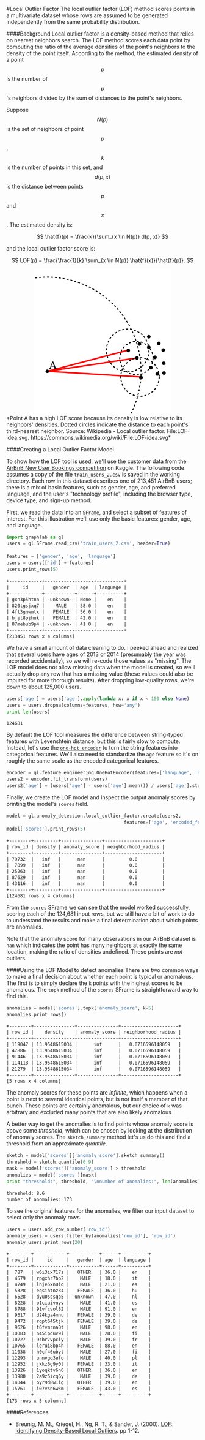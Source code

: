<script src="../turi/js/recview.js"></script>
#Local Outlier Factor
The local outlier factor (LOF) method scores points in a multivariate dataset whose rows are assumed to be generated independently from the same probability
distribution.

####Background
Local outlier factor is a density-based method that relies on nearest neighbors search. The LOF method scores each data point by computing the ratio of the average densities of the point's neighbors to the density of the point itself. According to the method, the estimated density of a point $$p$$ is the number of $$p$$'s neighbors divided by the sum of distances to the point's neighbors.

Suppose $$N(p)$$ is the set of neighbors of point $$p$$, $$k$$ is the number of points in this set, and $$d(p, x)$$ is the distance between points $$p$$ and $$x$$. The estimated density is:

$$
    \hat{f}(p) = \frac{k}{\sum_{x \in N(p)} d(p, x)}
$$

and the local outlier factor score is:

$$
    LOF(p) = \frac{\frac{1}{k} \sum_{x \in N(p)} \hat{f}(x)}{\hat{f}(p)}.
$$

<center>
<img src="images/lof_intuition.png" alt="LOF-intuition" style="width: 360px;"/>
</center>
*Point A has a high LOF score because its density is low relative to its
neighbors' densities. Dotted circles indicate the distance to each point's
third-nearest neighbor. Source: Wikipedia - Local outlier factor.
File:LOF-idea.svg. https://commons.wikimedia.org/wiki/File:LOF-idea.svg*

####Creating a Local Outlier Factor Model

To show how the LOF tool is used, we'll use the customer data from the [AirBnB New User Bookings competition](https://www.kaggle.com/c/airbnb-recruiting-new-user-bookings) on Kaggle. The following code assumes a copy of the file `train_users_2.csv` is saved in the working directory. Each row in this dataset describes one of 213,451 AirBnB users; there is a mix of basic features, such as gender, age, and preferred language, and the user's "technology profile", including the browser type, device type, and sign-up method.

First, we read the data into an [`SFrame`](https://turi.com/products/create/docs/generated/graphlab.SFrame.html), and select a subset of features of interest. For this illustration we'll use only the basic features: gender, age, and language.

```python
import graphlab as gl
users = gl.SFrame.read_csv('train_users_2.csv', header=True)

features = ['gender', 'age', 'language']
users = users[['id'] + features]
users.print_rows(5)
```
```no-highlight
+------------+-----------+------+----------+
|     id     |   gender  | age  | language |
+------------+-----------+------+----------+
| gxn3p5htnn | -unknown- | None |    en    |
| 820tgsjxq7 |    MALE   | 38.0 |    en    |
| 4ft3gnwmtx |   FEMALE  | 56.0 |    en    |
| bjjt8pjhuk |   FEMALE  | 42.0 |    en    |
| 87mebub9p4 | -unknown- | 41.0 |    en    |
+------------+-----------+------+----------+
[213451 rows x 4 columns]
```

We have a small amount of data cleaning to do. I peeked ahead and realized that several users have ages of 2013 or 2014 (presumably the year was recorded accidentally), so we will re-code those values as "missing". The LOF model does not allow missing data when the model is created, so we'll actually drop any row that has a missing value (these values could also be imputed for more thorough results). After dropping low-quality rows, we're down to about 125,000 users.

```python
users['age'] = users['age'].apply(lambda x: x if x < 150 else None)
users = users.dropna(columns=features, how='any')
print len(users)
```
```no-highlight
124681
```

By default the LOF tool measures the difference between string-typed features with Levenshtein distance, but this is fairly slow to compute. Instead, let's use the [`one-hot encoder`](https://turi.com/products/create/docs/generated/graphlab.toolkits.feature_engineering.OneHotEncoder.html) to turn the string features into categorical features. We'll also need to standardize the `age` feature so it's on roughly the same scale as the encoded categorical features.

```python
encoder = gl.feature_engineering.OneHotEncoder(features=['language', 'gender'])
users2 = encoder.fit_transform(users)
users2['age'] = (users['age'] - users['age'].mean()) / users['age'].std()
```

Finally, we create the LOF model and inspect the output anomaly scores by printing the model's `scores` field.

```python
model = gl.anomaly_detection.local_outlier_factor.create(users2,
                                           features=['age', 'encoded_features'])
model['scores'].print_rows(5)
```
```no-highlight
+--------+---------+---------------+---------------------+
| row_id | density | anomaly_score | neighborhood_radius |
+--------+---------+---------------+---------------------+
| 79732  |   inf   |      nan      |         0.0         |
|  7899  |   inf   |      nan      |         0.0         |
| 25263  |   inf   |      nan      |         0.0         |
| 87629  |   inf   |      nan      |         0.0         |
| 43116  |   inf   |      nan      |         0.0         |
+--------+---------+---------------+---------------------+
[124681 rows x 4 columns]
```

From the `scores` SFrame we can see that the model worked successfully, scoring each of the 124,681 input rows, but we still have a bit of work to do to understand the results and make a final determination about which points are anomalies.

Note that the anomaly score for many observations in our AirBnB dataset is `nan` which indicates the point has many neighbors at exactly the same location, making the ratio of densities undefined. These points are *not* outliers.

####Using the LOF Model to detect anomalies
There are two common ways to make a final decision about whether each point is typical or anomalous. The first is to simply declare the `k` points with the highest scores to be anomalous. The `topk` method of the `scores` SFrame is straightforward way to find this.

```python
anomalies = model['scores'].topk('anomaly_score', k=5)
anomalies.print_rows()
```
```no-highlight
+--------+---------------+---------------+---------------------+
| row_id |    density    | anomaly_score | neighborhood_radius |
+--------+---------------+---------------+---------------------+
| 119047 | 13.9548615034 |      inf      |   0.0716596148059   |
| 47886  | 13.9548615034 |      inf      |   0.0716596148059   |
| 91446  | 13.9548615034 |      inf      |   0.0716596148059   |
| 114118 | 13.9548615034 |      inf      |   0.0716596148059   |
| 21279  | 13.9548615034 |      inf      |   0.0716596148059   |
+--------+---------------+---------------+---------------------+
[5 rows x 4 columns]
```

The anomaly scores for these points are *infinite*, which happens when a point is next to several identical points, but is not itself a member of that bunch. These points are certainly anomalous, but our choice of `k` was arbitrary and excluded many points that are also likely anomalous.

A better way to get the anomalies is to find points whose anomaly score is above some *threshold*, which can be chosen by looking at the distribution of anomaly scores. The `sketch_summary` method let's us do this and find a threshold from an approximate *quantile*.

```python
sketch = model['scores']['anomaly_score'].sketch_summary()
threshold = sketch.quantile(0.9)
mask = model['scores']['anomaly_score'] > threshold
anomalies = model['scores'][mask]
print "threshold:", threshold, "\nnumber of anomalies:", len(anomalies)
```
```no-highlight
threshold: 8.6
number of anomalies: 173
```

To see the original features for the anomalies, we filter our input dataset to select only the anomaly rows.

```python
users = users.add_row_number('row_id')
anomaly_users = users.filter_by(anomalies['row_id'], 'row_id')
anomaly_users.print_rows(20)
```
```no-highlight
+--------+------------+-----------+------+----------+
| row_id |     id     |   gender  | age  | language |
+--------+------------+-----------+------+----------+
|  787   | w6i3ix717s |   OTHER   | 36.0 |    en    |
|  4579  | rpgxhr7bp2 |    MALE   | 18.0 |    it    |
|  4749  | lnje5xn0iq |    MALE   | 21.0 |    es    |
|  5328  | eqsihtnz34 |   FEMALE  | 36.0 |    hu    |
|  6528  | dyu0sssqo5 | -unknown- | 47.0 |    nl    |
|  8228  | o1ciaivnyv |    MALE   | 41.0 |    es    |
|  8788  | 91vfcvol82 |    MALE   | 91.0 |    en    |
|  9317  | d24kga4mhu |   FEMALE  | 39.0 |    de    |
|  9472  | rqpt645tjk |   FEMALE  | 39.0 |    de    |
|  9626  | t6fvmrna0t |    MALE   | 98.0 |    en    |
| 10083  | n45ipduv9i |    MALE   | 28.0 |    fi    |
| 10727  | 9zhr7vpciy |    MALE   | 39.0 |    fr    |
| 10765  | lerui8bp4h |   FEMALE  | 88.0 |    en    |
| 11038  | h0cf46ubyt |    MALE   | 27.0 |    fi    |
| 12293  | unnvgq3efo |    MALE   | 40.0 |    pl    |
| 12952  | jkkz6g9y0l |   FEMALE  | 33.0 |    it    |
| 13926  | 1yoqktv6n6 |   OTHER   | 36.0 |    en    |
| 13980  | 2a9z5icq6y |    MALE   | 39.0 |    de    |
| 14044  | oyr9d8w1ig |   OTHER   | 39.0 |    en    |
| 15761  | i07vsn6wkm |   FEMALE  | 43.0 |    es    |
+--------+------------+-----------+------+----------+
[173 rows x 5 columns]
```

####References
- Breunig, M. M., Kriegel, H., Ng, R. T., & Sander, J. (2000).
[LOF: Identifying Density-Based Local Outliers](http://people.cs.vt.edu/badityap/classes/cs6604-Fall13/readings/breunig-2000.pdf). pp 1-12.
